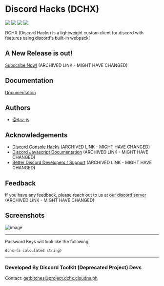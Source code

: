 # Discord Hacks (DCHX)
<a href="https://github.com/DSCHX/DCHX"><img src="https://img.shields.io/github/stars/DSCHX?style=social"></a> <img src="https://img.shields.io/github/issues/DSCHX/DCHX"> <img src="https://img.shields.io/github/issues-pr/DSCHX/DCHX"> <a href="https://github.com/DSCHX/DCHX/releases"> <img src="https://img.shields.io/github/v/release/DSCHX/DCHX?include_prereleases"> </a>

DCHX (Discord Hacks) is a lightweight custom client for discord with features using discord's built-in webpack!

## A New Release is out!
[Subscribe Now!](https://patreon.com/razjs) (ARCHIVED LINK - MIGHT HAVE CHANGED)


## Documentation

[Documentation](https://github.com/DSCHX/DCHX/wiki)

## Authors

- [@Raz-js](https://www.github.com/raz-js)


## Acknowledgements

 - [Discord Console Hacks](https://github.com/hxr404/Discord-Console-hacks) (ARCHIVED LINK - MIGHT HAVE CHANGED)
 - [Discord Javascript Documentation](https://gist.github.com/Raz-js/76e5bd06828902647eda4cfd6721fdc4) (ARCHIVED LINK - MIGHT HAVE CHANGED)
 - [Better Discord Developers / Support](https://github.com/BetterDiscord/BetterDiscord) (ARCHIVED LINK - MIGHT HAVE CHANGED)

## Feedback

If you have any feedback, please reach out to us at [our discord server](https://discord.gg/3gz8G8vw6a) (ARCHIVED LINK - MIGHT HAVE CHANGED)

## Screenshots

![image](https://user-images.githubusercontent.com/91196395/202786105-a170bc20-c887-45f3-89a4-8c7db66f1a3c.png)

----------------

Password Keys will look like the following
```
dchx-(a calculated string)
```

-----------------

### Developed By Discord Toolkit (Deprecated Project) Devs

Contact: [getbitches@project.dchx.cloudns.ph](mailto:getbitches@project.dchx.cloudns.ph)
